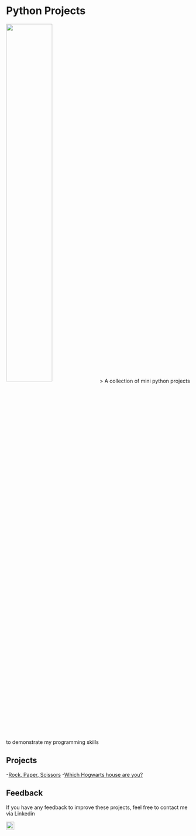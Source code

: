 # Python Projects 
<img src="https://www.crio.do/blog/content/images/2021/03/Python-projects.png" align=center width=50% height=50%>
    > A collection of mini python projects to demonstrate my programming skills

## Projects
 -[Rock, Paper, Scissors](#rock-paper-scissors)
 -[Which Hogwarts house are you?](#which-house-are-you)
 
## Feedback
If you have any feedback to improve these projects, feel free to contact me via Linkedin

<a href="https://www.linkedin.com/in/ashleyancrum/">
  <img align="left" alt="Ashley's Linkedin" width="22px" src="https://upload.wikimedia.org/wikipedia/commons/c/ca/LinkedIn_logo_initials.png"/>
</a>
